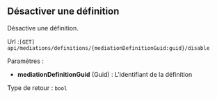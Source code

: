## <span id='desactiverdefinition'>Désactiver une définition</span>

Désactive une définition.

Url :`[GET] api/mediations/definitions/{mediationDefinitionGuid:guid}/disable`

Paramètres : 

- **mediationDefinitionGuid** (Guid) : L'identifiant de la définition

Type de retour : `bool`

